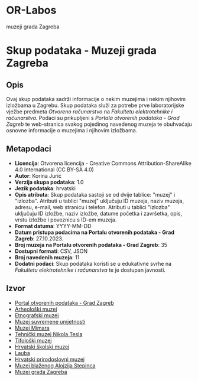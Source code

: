 # OR-Labos
 muzeji grada Zagreba

# Skup podataka - Muzeji grada Zagreba

## Opis
Ovaj skup podataka sadrži informacije o nekim muzejima i nekim njihovim izložbama u Zagrebu. Skup podataka služi za potrebe prve laboratorijske vježbe predmeta *Otvoreno računarstvo* na *Fakultetu elektrotehnike i računarstva*. 
Podaci su prikupljeni s *Portala otvorenih podataka - Grad Zagreb* te web-stranica svakog pojedinog navedenog muzeja te obuhvaćaju osnovne informacije o muzejima i njihovim izložbama.

## Metapodaci
- **Licencija**: Otvorena licencija - Creative Commons Attribution-ShareAlike 4.0 International (CC BY-SA 4.0)
- **Autor**: Korina Jurić
- **Verzija skupa podataka**: 1.0
- **Jezik podataka**: hrvatski
- **Opis atributa**: Skup podataka sastoji se od dvije tablice: "muzej" i "izlozba". Atributi u tablici "muzej" uključuju ID muzeja, naziv muzeja, adresu, e-mail, web stranicu i telefon. Atributi u tablici "izlozba" uključuju ID izložbe, naziv izložbe, datume početka i završetka, opis, vrstu izložbe i poveznicu s ID-em muzeja.
- **Format datuma**: YYYY-MM-DD
- **Datum pristupa podacima na Portalu otvorenih podataka - Grad Zagreb**: 27.10.2023.
- **Broj muzeja na Portalu otvorenih podataka - Grad Zagreb**: 35
- **Dostupni formati**: CSV, JSON
- **Broj navedenih muzeja**: 11
- **Dodatni podaci**: Skup podataka koristi se u edukativne svrhe na *Fakultetu elektrotehnike i računarstva* te je dostupan javnosti.


## Izvor
- [Portal otvorenih podataka - Grad Zagreb](http://data.zagreb.hr/dataset/muzeji-grada-zagreba-svi)
- [Arheološki muzej](https://amz.hr/)
- [Etnografski muzej](https://emz.hr/)
- [Muzej suvremene umjetnosti](https://msu.hr/)
- [Muzej Mimara](https://mimara.hr/)
- [Tehnički muzej Nikola Tesla](https://tehnicki-muzej.hr/)
- [Tifološki muzej](https://tifoloskimuzej.hr/)
- [Hrvatski školski muzej](https://hsmuzej.hr/)
- [Lauba](https://lauba.hr/)
- [Hrvatski prirodoslovni muzej](https://hpm.hr/)
- [Muzej blaženog Alojzija Stepinca](https://www.zg-nadbiskupija.hr/sveci-i-blazenici-crkve-u-hrvata/blazeni-alojzije-stepinac/muzej-bl-alojzija-stepinca)
- [Muzej grada Zagreba](https://mgz.hr/)
